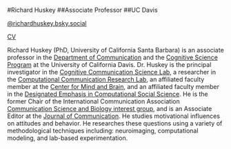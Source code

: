 #Richard Huskey
##Associate Professor
##UC Davis

[@richardhuskey.bsky.social](https://bsky.app/profile/richardhuskey.bsky.social)

[CV](https://drive.google.com/file/d/0Bw5A2_CPvVBJT2lDVmFpNHNjU00/edit)

Richard Huskey (PhD, University of California Santa Barbara) is an associate professor in the [Department of Communication](https://communication.ucdavis.edu/) and the [Cognitive Science Program](https://cogsci.ucdavis.edu/) at the University of California Davis. Dr. Huskey is the principal investigator in the [Cognitive Communication Science Lab](https://cogcommscience.com/), a researcher in the [Computational Communication Research Lab](http://c2.ucdavis.edu/), an affiliated faculty member at the [Center for Mind and Brain](https://mindbrain.ucdavis.edu/), and an affiliated faculty member in the [Designated Emphasis in Computational Social Science](https://css.ucdavis.edu/). He is the former Chair of the International Communication Association [Communication Science and Biology interest group](http://commscience.org/), and is an Associate Editor at the [Journal of Communication](https://academic.oup.com/joc). He studies motivational influences on attitudes and behavior. He researches these questions using a variety of methodological techniques including: neuroimaging, computational modeling, and lab-based experimentation.
